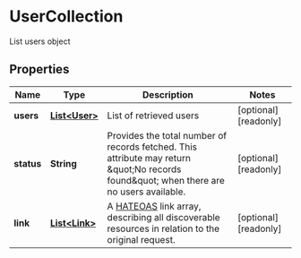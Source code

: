 

# UserCollection

List users object

## Properties

| Name | Type | Description | Notes |
|------------ | ------------- | ------------- | -------------|
|**users** | [**List&lt;User&gt;**](User.md) | List of retrieved users |  [optional] [readonly] |
|**status** | **String** | Provides the total number of records fetched. This attribute may return \&quot;No records found\&quot; when there are no users available. |  [optional] [readonly] |
|**link** | [**List&lt;Link&gt;**](Link.md) | A [HATEOAS](https://en.wikipedia.org/wiki/HATEOAS) link array, describing all discoverable resources in relation to the original request. |  [optional] [readonly] |



